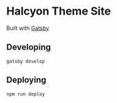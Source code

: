 # Halcyon Theme Site

Built with [Gatsby](https://www.gatsbyjs.org/)

## Developing

`gatsby develop`

## Deploying

`npm run deploy`
